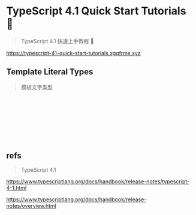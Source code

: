 # TypeScript 4.1 Quick Start Tutorials 🚀

> TypeScript 4.1 快速上手教程 🚀

https://typescript-41-quick-start-tutorials.xgqfrms.xyz

## Template Literal Types

> 模板文字类型

```ts

```

## 

> 

```ts

```

## 

> 

```ts

```

## 

> 

```ts

```

## 

> 

```ts

```

## refs

> TypeScript 4.1

https://www.typescriptlang.org/docs/handbook/release-notes/typescript-4-1.html

https://www.typescriptlang.org/docs/handbook/release-notes/overview.html

